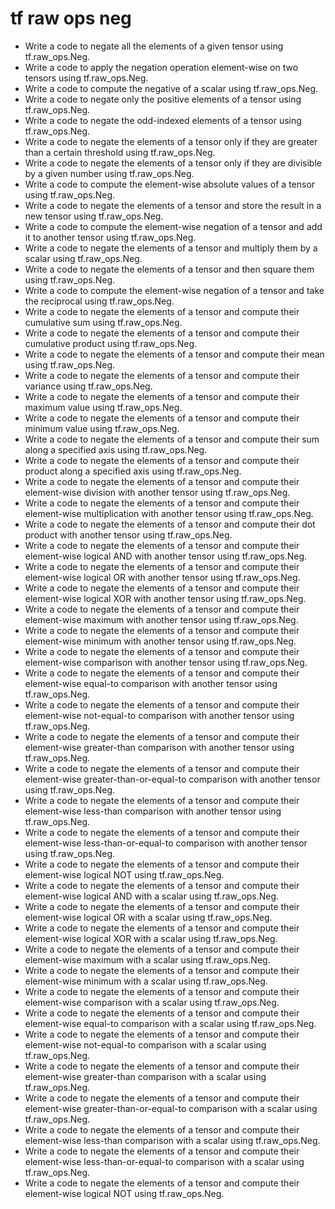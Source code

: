 # tf raw ops neg

- Write a code to negate all the elements of a given tensor using tf.raw_ops.Neg.
- Write a code to apply the negation operation element-wise on two tensors using tf.raw_ops.Neg.
- Write a code to compute the negative of a scalar using tf.raw_ops.Neg.
- Write a code to negate only the positive elements of a tensor using tf.raw_ops.Neg.
- Write a code to negate the odd-indexed elements of a tensor using tf.raw_ops.Neg.
- Write a code to negate the elements of a tensor only if they are greater than a certain threshold using tf.raw_ops.Neg.
- Write a code to negate the elements of a tensor only if they are divisible by a given number using tf.raw_ops.Neg.
- Write a code to compute the element-wise absolute values of a tensor using tf.raw_ops.Neg.
- Write a code to negate the elements of a tensor and store the result in a new tensor using tf.raw_ops.Neg.
- Write a code to compute the element-wise negation of a tensor and add it to another tensor using tf.raw_ops.Neg.
- Write a code to negate the elements of a tensor and multiply them by a scalar using tf.raw_ops.Neg.
- Write a code to negate the elements of a tensor and then square them using tf.raw_ops.Neg.
- Write a code to compute the element-wise negation of a tensor and take the reciprocal using tf.raw_ops.Neg.
- Write a code to negate the elements of a tensor and compute their cumulative sum using tf.raw_ops.Neg.
- Write a code to negate the elements of a tensor and compute their cumulative product using tf.raw_ops.Neg.
- Write a code to negate the elements of a tensor and compute their mean using tf.raw_ops.Neg.
- Write a code to negate the elements of a tensor and compute their variance using tf.raw_ops.Neg.
- Write a code to negate the elements of a tensor and compute their maximum value using tf.raw_ops.Neg.
- Write a code to negate the elements of a tensor and compute their minimum value using tf.raw_ops.Neg.
- Write a code to negate the elements of a tensor and compute their sum along a specified axis using tf.raw_ops.Neg.
- Write a code to negate the elements of a tensor and compute their product along a specified axis using tf.raw_ops.Neg.
- Write a code to negate the elements of a tensor and compute their element-wise division with another tensor using tf.raw_ops.Neg.
- Write a code to negate the elements of a tensor and compute their element-wise multiplication with another tensor using tf.raw_ops.Neg.
- Write a code to negate the elements of a tensor and compute their dot product with another tensor using tf.raw_ops.Neg.
- Write a code to negate the elements of a tensor and compute their element-wise logical AND with another tensor using tf.raw_ops.Neg.
- Write a code to negate the elements of a tensor and compute their element-wise logical OR with another tensor using tf.raw_ops.Neg.
- Write a code to negate the elements of a tensor and compute their element-wise logical XOR with another tensor using tf.raw_ops.Neg.
- Write a code to negate the elements of a tensor and compute their element-wise maximum with another tensor using tf.raw_ops.Neg.
- Write a code to negate the elements of a tensor and compute their element-wise minimum with another tensor using tf.raw_ops.Neg.
- Write a code to negate the elements of a tensor and compute their element-wise comparison with another tensor using tf.raw_ops.Neg.
- Write a code to negate the elements of a tensor and compute their element-wise equal-to comparison with another tensor using tf.raw_ops.Neg.
- Write a code to negate the elements of a tensor and compute their element-wise not-equal-to comparison with another tensor using tf.raw_ops.Neg.
- Write a code to negate the elements of a tensor and compute their element-wise greater-than comparison with another tensor using tf.raw_ops.Neg.
- Write a code to negate the elements of a tensor and compute their element-wise greater-than-or-equal-to comparison with another tensor using tf.raw_ops.Neg.
- Write a code to negate the elements of a tensor and compute their element-wise less-than comparison with another tensor using tf.raw_ops.Neg.
- Write a code to negate the elements of a tensor and compute their element-wise less-than-or-equal-to comparison with another tensor using tf.raw_ops.Neg.
- Write a code to negate the elements of a tensor and compute their element-wise logical NOT using tf.raw_ops.Neg.
- Write a code to negate the elements of a tensor and compute their element-wise logical AND with a scalar using tf.raw_ops.Neg.
- Write a code to negate the elements of a tensor and compute their element-wise logical OR with a scalar using tf.raw_ops.Neg.
- Write a code to negate the elements of a tensor and compute their element-wise logical XOR with a scalar using tf.raw_ops.Neg.
- Write a code to negate the elements of a tensor and compute their element-wise maximum with a scalar using tf.raw_ops.Neg.
- Write a code to negate the elements of a tensor and compute their element-wise minimum with a scalar using tf.raw_ops.Neg.
- Write a code to negate the elements of a tensor and compute their element-wise comparison with a scalar using tf.raw_ops.Neg.
- Write a code to negate the elements of a tensor and compute their element-wise equal-to comparison with a scalar using tf.raw_ops.Neg.
- Write a code to negate the elements of a tensor and compute their element-wise not-equal-to comparison with a scalar using tf.raw_ops.Neg.
- Write a code to negate the elements of a tensor and compute their element-wise greater-than comparison with a scalar using tf.raw_ops.Neg.
- Write a code to negate the elements of a tensor and compute their element-wise greater-than-or-equal-to comparison with a scalar using tf.raw_ops.Neg.
- Write a code to negate the elements of a tensor and compute their element-wise less-than comparison with a scalar using tf.raw_ops.Neg.
- Write a code to negate the elements of a tensor and compute their element-wise less-than-or-equal-to comparison with a scalar using tf.raw_ops.Neg.
- Write a code to negate the elements of a tensor and compute their element-wise logical NOT using tf.raw_ops.Neg.